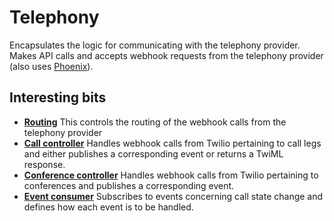 # Telephony

Encapsulates the logic for communicating with the telephony provider. Makes API calls and accepts webhook requests from the telephony provider (also uses [Phoenix](http://www.phoenixframework.org/)).

## Interesting bits

- **[Routing](lib/telephony_web/router.ex)** This controls the routing of the webhook calls from the telephony provider
- **[Call controller](lib/telephony_web/controllers/twilio/call_controller.ex)** Handles webhook calls from Twilio pertaining to call legs and either publishes a corresponding event or returns a TwiML response.
- **[Conference controller](lib/telephony_web/controllers/twilio/conference_controller.ex)** Handles webhook calls from Twilio pertaining to conferences and publishes a corresponding event.
- **[Event consumer](lib/telephony/consumer.ex)** Subscribes to events concerning call state change and defines how each event is to be handled.
